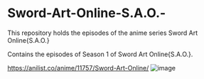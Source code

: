 # Sword-Art-Online-S.A.O.-
This repository holds the episodes of the anime series Sword Art Online{S.A.O.}

Contains the episodes of Season 1 of Sword Art Online{S.A.O.}.



https://anilist.co/anime/11757/Sword-Art-Online/
![image](https://user-images.githubusercontent.com/90706834/209464070-ee457ffd-f4a1-4cb4-8047-4a1bc532514a.png)
